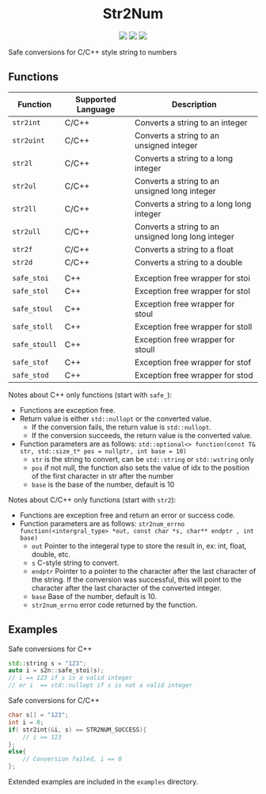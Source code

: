 <h align="center"> 
<h1> Str2Num </h1>
</h>
<p align="center">
    <img src=https://img.shields.io/github/license/kshitej/str2Num>
    <img src=https://img.shields.io/badge/Powered%20By-C%2B%2B-blue>
    <img src=https://img.shields.io/github/languages/code-size/kshitej/str2Num?color=purple>
</p>
Safe conversions for C/C++ style string to numbers

## Functions
| Function   | Supported Language | Description |
| ----------- | ----------- | ----------- |
| `str2int` | C/C++ | Converts a string to an integer |
| `str2uint` | C/C++ | Converts a string to an unsigned integer |
| `str2l` | C/C++ | Converts a string to a long integer |
| `str2ul` | C/C++ | Converts a string to an unsigned long integer |
| `str2ll` | C/C++ | Converts a string to a long long integer |
| `str2ull` | C/C++ | Converts a string to an unsigned long long integer |
| `str2f` | C/C++ | Converts a string to a float |
| `str2d` | C/C++ | Converts a string to a double |
|  |  |  |
| `safe_stoi` | C++ | Exception free wrapper for stoi |
| `safe_stol` | C++ | Exception free wrapper for stol |
| `safe_stoul` | C++ | Exception free wrapper for stoul |
| `safe_stoll` | C++ | Exception free wrapper for stoll |
| `safe_stoull` | C++ | Exception free wrapper for stoull |
| `safe_stof` | C++ | Exception free wrapper for stof |
| `safe_stod` | C++ | Exception free wrapper for stod |


Notes about C++ only functions (start with `safe_`): 
 - Functions are exception free.
 - Return value is either `std::nullopt` or the converted value.
    - If the conversion fails, the return value is `std::nullopt`.
    - If the conversion succeeds, the return value is the converted value.
 - Function parameters are as follows: 
    `std::optional<> function(const T& str, std::size_t* pos = nullptr, int base = 10)`
    - `str` is the string to convert, can be `std::string` or `std::wstring` only
    - `pos` if not null, the function also sets the value of idx to the position of the first character in str after the number
    - `base` is the base of the number, default is 10

Notes about C/C++ only functions (start with `str2`): 
 - Functions are exception free and return an error or success code.
 - Function parameters are as follows: 
    `str2num_errno function(<intergral_type> *out, const char *s, char** endptr , int base)`
    - `out` Pointer to the integeral type to store the result in, ex: int, float, double, etc.
    - `s` C-style string to convert.
    - `endptr` Pointer to a pointer to the character after the last character
    of the string. If the conversion was successful, this will point
    to the character after the last character of the converted integer.
    - `base` Base of the number, default is 10.
    - `str2num_errno` error code returned by the function.

## Examples
Safe conversions for C++
```cpp
std::string s = "123";
auto i = s2n::safe_stoi(s);
// i == 123 if s is a valid integer
// or i  == std::nullopt if s is not a valid integer
```

Safe conversions for C/C++
```c
char s[] = "123";
int i = 0;
if( str2int(&i, s) == STR2NUM_SUCCESS){
    // i == 123
};
else{
    // Conversion failed, i == 0
};
```

Extended examples are included in the `examples` directory.
